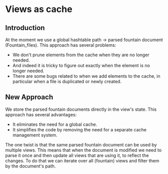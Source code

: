 # Views as cache

## Introduction

At the moment we use a global hashtable path -> parsed fountain document (Fountain_files).  This approach has several problems:
- We don't prune elements from the cache when they are no longer needed.
- And indeed it is tricky to figure out exactly when the element is no longer needed.
- There are some bugs related to when we add elements to the cache, in particular when a file is duplicated or newly created.

## New Approach

We store the parsed fountain documents directly in the view's state. This approach has several advantages:
- It eliminates the need for a global cache.
- It simplifies the code by removing the need for a separate cache management system.

The one twist is that the same parsed fountain document can be used by multiple views.  This means that when the document is modified we need to parse
it once and then update all views that are using it, to reflect the changes. To do that we can iterate over all (fountain) views and filter them by the document's path.
